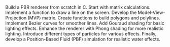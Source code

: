 Build a PBR renderer from scratch in C.
Start with matrix calculations.
Implement a function to draw a line on the screen.
Develop the Model-View-Projection (MVP) matrix.
Create functions to build polygons and polylines.
Implement Bezier curves for smoother lines.
Add Gouraud shading for basic lighting effects.
Enhance the renderer with Phong shading for more realistic lighting.
Introduce different types of particles for various effects.
Finally, develop a Position-Based Fluid (PBF) simulation for realistic water effects.
